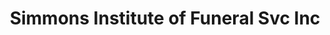 ---
layout: repo
title: "Simmons Institute of Funeral Svc Inc"
id: 22716
permalink: repos/22716/
---